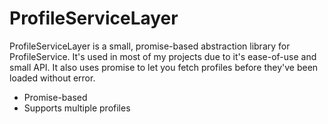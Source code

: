 # ProfileServiceLayer
ProfileServiceLayer is a small, promise-based abstraction library for ProfileService. It's used in most of my projects due to it's ease-of-use and small API. It also uses promise to let you fetch profiles before they've been loaded without error.

- Promise-based
- Supports multiple profiles
